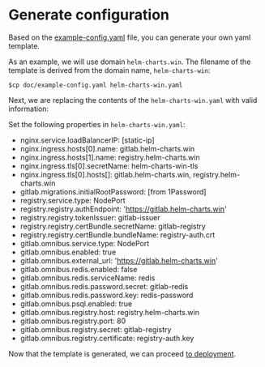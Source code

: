 # Generate configuration

Based on the [example-config.yaml](../example-config.yaml) file, you can generate
your own yaml template.

As an example, we will use domain `helm-charts.win`.
The filename of the template is derived from the domain name, `helm-charts-win`:

```
$cp doc/example-config.yaml helm-charts-win.yaml
```

Next, we are replacing the contents of the `helm-charts-win.yaml` with valid
information:

Set the following properties in `helm-charts-win.yaml`:
- nginx.service.loadBalancerIP: [static-ip]
- nginx.ingress.hosts[0].name: gitlab.helm-charts.win
- nginx.ingress.hosts[1].name: registry.helm-charts.win
- nginx.ingress.tls[0].secretName: helm-charts-win-tls
- nginx.ingress.tls[0].hosts[]: gitlab.helm-charts.win, registry.helm-charts.win
- gitlab.migrations.initialRootPassword: [from 1Password]
- registry.service.type: NodePort
- registry.registry.authEndpoint: 'https://gitlab.helm-charts.win'
- registry.registry.tokenIssuer: gitlab-issuer
- registry.registry.certBundle.secretName: gitlab-registry
- registry.registry.certBundle.bundleName: registry-auth.crt
- gitlab.omnibus.service.type: NodePort
- gitlab.omnibus.enabled: true
- gitlab.omnibus.external_url: 'https://gitlab.helm-charts.win'
- gitlab.omnibus.redis.enabled: false
- gitlab.omnibus.redis.serviceName: redis
- gitlab.omnibus.redis.password.secret: gitlab-redis
- gitlab.omnibus.redis.password.key: redis-password
- gitlab.omnibus.psql.enabled: true
- gitlab.omnibus.registry.host: registry.helm-charts.win
- gitlab.omnibus.registry.port: 80
- gitlab.omnibus.registry.secret: gitlab-registry
- gitlab.omnibus.registry.certificate: registry-auth.key

Now that the template is generated, we can proceed [to deployment](README.md#deploy).

